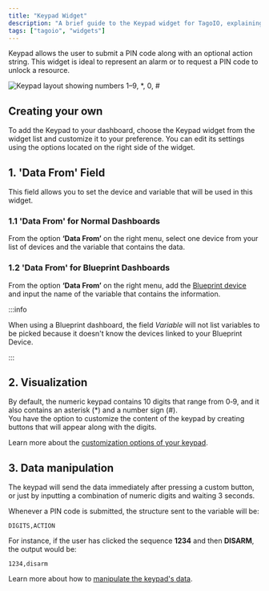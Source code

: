 ```yaml
---
title: "Keypad Widget"
description: "A brief guide to the Keypad widget for TagoIO, explaining what it does and how to add and customize it on a dashboard, with links to related documentation."
tags: ["tagoio", "widgets"]
---
```

Keypad allows the user to submit a PIN code along with an optional action string. This widget is ideal to represent an alarm or to request a PIN code to unlock a resource.

![Keypad layout showing numbers 1–9, *, 0, #](/docs_imagem/tagoio/keypad-widget-2.png)

## Creating your own

To add the Keypad to your dashboard, choose the Keypad widget from the widget list and customize it to your preference. You can edit its settings using the options located on the right side of the widget.


## 1. 'Data From' Field

This field allows you to set the device and variable that will be used in this widget.

### 1.1 'Data From' for Normal Dashboards

From the option **‘Data From’** on the right menu, select one device from your list of devices and the variable that contains the data.

### 1.2 'Data From' for Blueprint Dashboards

From the option **‘Data From’** on the right menu, add the [Blueprint device](/docs/tagoio/widgets/blueprint-devices) and input the name of the variable that contains the information.

:::info

When using a Blueprint dashboard, the field *Variable* will not list variables to be picked because it doesn't know the devices linked to your Blueprint Device.

:::

## 2. Visualization

By default, the numeric keypad contains 10 digits that range from 0‑9, and it also contains an asterisk (*) and a number sign (#).  
You have the option to customize the content of the keypad by creating buttons that will appear along with the digits.

Learn more about the [customization options of your keypad](/tagoio/widgets/input-widgets/keypad-widget/keypad-visualization.md).

## 3. Data manipulation

The keypad will send the data immediately after pressing a custom button, or just by inputting a combination of numeric digits and waiting 3 seconds.

Whenever a PIN code is submitted, the structure sent to the variable will be:

```
DIGITS,ACTION
```

For instance, if the user has clicked the sequence **1234** and then **DISARM**, the output would be:

```
1234,disarm
```

Learn more about how to [manipulate the keypad's data](/tagoio/widgets/input-widgets/keypad-widget/keypad-data-manipulation.md).
